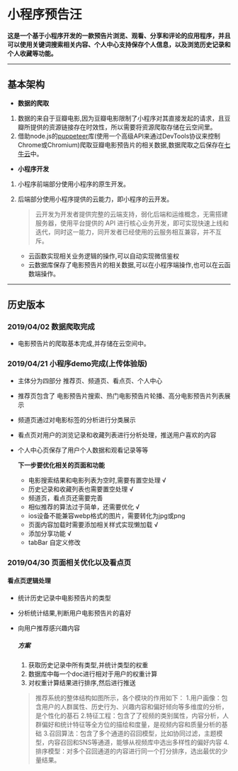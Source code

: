 
# **小程序预告汪**
**这是一个基于小程序开发的一款预告片浏览、观看、分享和评论的应用程序，并且可以使用关键词搜索相关内容、个人中心支持保存个人信息，以及浏览历史记录和个人收藏等功能。**

---


## __基本架构__

- __数据的爬取__
1. 数据的来自于豆瓣电影,因为豆瓣电影限制了小程序对其直接发起的请求，且豆瓣所提供的资源链接存在时效性，所以需要将资源爬取存储在云空间里。
2. 借助node.js的[puppeteer](https://github.com/GoogleChrome/puppeteer)库(使用一个高级API来通过DevTools协议来控制Chrome或Chromium)爬取豆瓣电影预告片的相关数据,数据爬取之后保存在[七牛云](https://www.qiniu.com/)中。
  
- __小程序开发__
1. 小程序前端部分使用小程序的原生开发。
  
2. 后端部分使用小程序提供的云能力，即小程序的云开发。
      > 云开发为开发者提供完整的云端支持，弱化后端和运维概念，无需搭建服务器，使用平台提供的 API 进行核心业务开发，即可实现快速上线和迭代，同时这一能力，同开发者已经使用的云服务相互兼容，并不互斥。
   - 云函数实现相关业务逻辑的操作,可以自动实现微信鉴权
   - 云数据库保存了电影预告片的相关数据,可以在小程序端操作,也可以在云函数端操作。
  

  ---
## __历史版本__

     
  ###  __2019/04/02__  数据爬取完成

  - 电影预告片的爬取基本完成,并存储在云空间中。
  
 
 ### __2019/04/21__  小程序demo完成(上传体验版)
- 主体分为四部分 推荐页、频道页、看点页、个人中心
- 推荐页包含了 电影预告片搜索、热门电影预告片轮播、高分电影预告片列表展示
- 频道页通过对电影标签的分析进行分类展示
- 看点页对用户的浏览记录和收藏列表进行分析处理，推送用户喜欢的内容
- 个人中心页保存了用户个人数据和观看记录等等

  __下一步要优化相关的页面和功能__
  - 电影搜索结果和电影列表为空时,需要有置空处理 √
  - 历史记录和收藏列表也需要置空处理 √
  - 频道页，看点页还需要完善
  - 相似推荐的算法过于简单，还需要优化 √
  - ios设备不能兼容webp格式的图片，需要转化为jpg或png
  - 页面内容加载时需要添加相关样式实现懒加载  √
  - 添加分享功能 √
  - tabBar 自定义修改 


### __2019/04/30__  页面相关优化以及看点页

#### 看点页逻辑处理
- 统计历史记录中电影预告片的类型
- 分析统计结果,判断用户电影预告片的喜好
- 向用户推荐感兴趣内容

  ##### __方案__
  1. 获取历史记录中所有类型,并统计类型的权重
  2. 数据库中每一个doc进行相对于用户的权重计算
  3. 对权重计算结果进行排序,然后进行推送
  > 推荐系统的整体结构如图所示，各个模块的作用如下：
   1.用户画像：包含用户的人群属性、历史行为、兴趣内容和偏好倾向等多维度的分析，是个性化的基石
2.特征工程：包含了了视频的类别属性，内容分析，人群偏好和统计特征等全方位的描绘和度量，是视频内容和质量分析的基础
3.召回算法：包含了多个通道的召回模型，比如协同过滤，主题模型，内容召回和SNS等通道，能够从视频库中选出多样性的偏好内容
4.排序模型：对多个召回通道的内容进行同一个打分排序，选出最优的少量结果。




 
     
     

